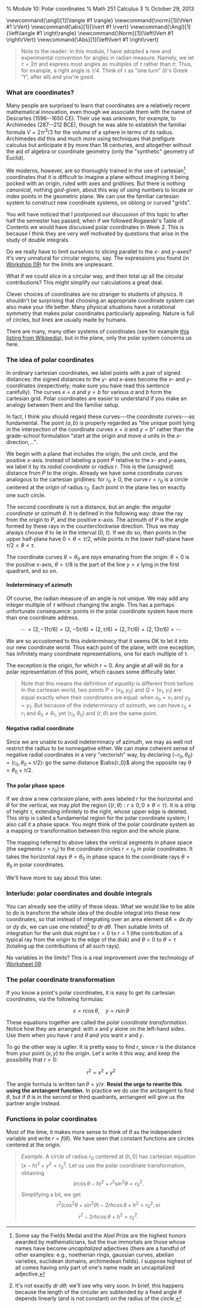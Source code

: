 % Module 10:
  Polar coordinates
% Math 251 Calculus 3
% October 29, 2013







\newcommand{\angl}[1]{\langle #1 \rangle}
\newcommand{\norm}[1]{\lVert #1 \rVert}
\newcommand{\abs}[1]{\lvert #1 \rvert}
\newcommand{\Angl}[1]{\left\langle #1 \right\rangle}
\newcommand{\Norm}[1]{\left\lVert #1 \right\rVert}
\newcommand{\Abs}[1]{\left\lvert #1 \right\rvert}

> Note to the reader: in this module, I have adopted a new and experimental convention for angles in radian measure. Namely, we let $\tau = 2\pi$ and express most angles as multiples of $\tau$ rather than $\pi$. Thus, for example, a right angle is $\tau/4$. Think of $\tau$ as "one turn" (it's Greek "t", after all) and you're good.

### What are coordinates?

Many people  are surprised to learn that coordinates are a relatively recent mathematical innovation, even though we associate them with the name of Descartes&nbsp;(1596--1650 CE). Their use was unknown, for example, to Archimedes&nbsp;(287--212 BCE), though he was able to establish the familiar formula $V = 2\tau r^3/3$ for the volume of a sphere in terms of its radius. Archimedes did this and much more using techniques that prefigure calculus but anticipate it by more than 18 centuries, and altogether without the aid of algebra or coordinate geometry (only the "synthetic" geometry of Euclid).

We moderns, however, are so thoroughly trained in the use of cartesian[^honor] coordinates that it is difficult to imagine a plane without imagining it being pocked with an origin, ruled with axes and gridlines. But there is nothing *canonical*, nothing *god-given*, about this way of using numbers to locate or index points in the geometric plane. We can use the familiar cartesian system to construct new coordinate systems, on oblong or curved "grids".

[^honor]: Some say the Fields Medal and the Abel Prize are the highest honors awarded by mathematicians, but the true immortals are those whose names have become *uncapitalized* adjectives (there are a handful of other examples: e.g., noetherian rings, gaussian curves, abelian varieties, euclidean domains, archimedean fields). I suppose highest of all comes having only part of one's name made an uncapitalized adjective.

You will have noticed that I postponed our discussion of this topic to after half the semester has passed, when if we followed Rogawski's Table of Contents we would have discussed polar coordinates in Week 2. This is because I think they are very well motivated by questions that arise in the study of double integrals.

Do we really have to limit ourselves to slicing parallel to the $x$- and $y$-axes? It's very unnatural for circular regions, say. The expressions you found (in [Workshop 09][w09]) for the limits are unpleasant.

What if we could slice in a circular way, and then total up all the circular contributions? This might simplify our calculations a great deal.

Clever choices of coordinates are no stranger to students of physics. It shouldn't be surprising that choosing an appropriate coordinate *system* can also make your life better. Many physical situations have a rotational symmetry that makes polar coordinates particularly appealing. Nature is full of circles, but lines are usually made by humans.

There are many, many other systems of coordinates (see for example [this listing from Wikipedia](http://en.wikipedia.org/wiki/Category:Coordinate_systems)), but in the plane, only the polar system concerns us here. 

### The idea of polar coordinates

In ordinary cartesian coordinates, we label points with a pair of signed distances: the signed distances to the $y$- and $x$-axes become the $x$- and $y$-coordinates (respectively; make sure you have read this sentence carefully). The curves $x = a$ and $y = b$ for various $a$ and $b$ form the cartesian grid. Polar coordinates are easier to understand if you make an analogy between them and the familiar setup. 

In fact, I think you should regard these curves---the *coordinate curves*---as fundamental. The point $(a,b)$ is properly regarded as "the unique point lying in the intersection of the coordinate curves $x = a$ and $y = b$" rather than the grade-school formulation "start at the origin and move $a$ units in the $x$-direction,...".

We begin with a plane that includes the origin, the unit circle, and the positive $x$-axis. Instead of labeling a point $P$ relative to the $x$- and $y$-axes, we label it by its *radial coordinate* or *radius* $r$. This is the (unsigned) distance from $P$ to the origin. Already we have some coordinate curves analogous to the cartesian gridlines: for $r_0 \geq 0$, the curve $r = r_0$ is a circle centered at the origin of radius $r_0$. Each point in the plane lies on exactly one such circle.

The second coordinate is not a distance, but an angle: the *angular coordinate* or *azimuth* $\theta$. It is defined in the following way: draw the ray from the origin to $P$, and the positive $x$-axis. The azimuth of $P$ is the angle formed by these rays in the counterclockwise direction. Thus we may always choose $\theta$ to lie in the interval $[0, \tau)$. If we do so, then points in the upper half-plane have $0 < \theta < \tau/2$, while points in the lower half-plane have $\tau/2 < \theta < \tau$.

The coordinate curves $\theta = \theta_0$ are *rays* emanating from the origin: $\theta = 0$ is the positive $x$-axis, $\theta = \tau/8$ is the part of the line $y = x$ lying in the first quadrant, and so on.

#### Indeterminacy of azimuth

Of course, the radian measure of an angle is not unique. We may add any integer multiple of $\tau$ without changing the angle. This has a perhaps unfortunate consequence: points in the polar coordinate system have more than one coordinate address.

$$ \cdots = (2, -11\tau/6) = (2, -5\tau/6) = (2, \tau/6) = (2, 7\tau/6) = (2, 13\tau/6) =  \cdots $$

We are so accustomed to this *indeterminacy* that it seems OK to let it into our new coordinate world. Thus each point of the plane, with one exception, has infinitely many coordinate representations, one for each multiple of $\tau$.

The exception is the origin, for which $r = 0$. Any angle at all will do for a polar representation of this point, which causes some difficulty later.

> Note that this means the definition of *equality* is different from before. In the cartesian world, two points $P = (x_0,y_0)$ and $Q = (x_1,y_1)$ are equal exactly when their coordinates are equal: when $x_0 = x_1$ and $y_0 = y_1$. But because of the indeterminacy of azimuth, we can have $r_0 \ne r_1$ and $\theta_0 \ne \theta_1$, yet $(r_0, \theta_0)$ and $(r, \theta)$ are the same point.

#### Negative radial coordinate

Since we are unable to avoid indeterminacy of azimuth, we may as well not restrict the radius to be nonnegative either. We can make coherent sense of negative radial coordinates in a very "vectorish" way, by declaring $(-r_0, \theta_0) = (r_0, \theta_0 + \tau/2)$: go the same distance $\abs{r_0}$ along the opposite ray $\theta = \theta_0 + \tau/2$.

#### The polar phase space

If we draw a new *cartesian* plane, with axes labeled $r$ for the horizontal and $\theta$ for the vertical, we may plot the region $\{ (r, \theta) : r \geq 0, 0 \leq \theta < \tau \}$. It is a strip of height $\tau$, extending infinitely to the right, whose upper edge is deleted. This strip is called a fundamental region for the polar coordinate system; I also call it a phase space. You might think of the polar coordinate system as a mapping or transformation between this region and the whole plane. 

The mapping referred to above takes the vertical segments in phase space (the segments $r = r_0$) to the coordinate circles $r = r_0$ in polar coordinates. It takes the horizontal rays $\theta = \theta_0$ in phase space to the coordinate rays $\theta = \theta_0$ in polar coordinates.

We'll have more to say about this later.

### Interlude: polar coordinates and double integrals

You can already see the utility of these ideas. What we would like to be able to do is transform the whole idea of the double integral into these new coordinates, so that instead of integrating over an area element $dA = dx \; dy$ or $dy \; dx$, we can use one related[^jacobian] to $dr \; d\theta$. Then suitable limits of integration for the unit disk might be $r = 0$ to $r = 1$ (the contribution of a typical ray from the origin to the edge of the disk) and $\theta = 0$ to $\theta = \tau$ (totaling up the contributions of all such rays).

No variables in the limits? This is a real improvement over the technology of [Worksheet 09][w09].

[^jacobian]: It's not exactly $dr \; d\theta$; we'll see why very soon. In brief, this happens because the length of the circular arc subtended by a fixed angle $\theta$ depends linearly (and is not constant) on the radius of the circle.

### The polar coordinate transformation

If you know a point's polar coordinates, it is easy to get its cartesian coordinates, via the following formulas:

$$ x = r \cos{\theta}, \quad y = r \sin{\theta} $$

These equations together are called the *polar coordinate transformation*. Notice how they are arranged: with $x$ and $y$ alone on the left-hand sides. Use them when you have $r$ and $\theta$ and you want $x$ and $y$.

To go the other way is uglier. It is pretty easy to find $r$, since $r$ is the distance from your point $(x,y)$ to the origin. Let's write it this way, and keep the possibility that $r < 0$:

$$ r^2 = x^2 + y^2 $$

The angle formula is written $\tan{\theta} = y/x$. **Resist the urge to rewrite this using the arctangent function.** In practice we do use the arctangent to find $\theta$, but if $\theta$ is in the second or third quadrants, arctangent will give us the partner angle instead.

### Functions in polar coordinates

Most of the time, it makes more sense to think of $\theta$ as the independent variable and write $r = f(\theta)$. We have seen that constant functions are circles centered at the origin.

> *Example.* A circle of radius $r_0$ centered at $(h,0)$ has cartesian equation $(x - h)^2 + y^2 = r_0^2$. Let us use the polar coordinate transformation, obtaining 
> $$ (r \cos \theta - h)^2 + r^2 \sin^2 \theta = r_0^2.$$ 
> Simplifying a bit, we get 
> $$r^2 (\cos^2 \theta + \sin^2 \theta) - 2rh \cos \theta + h^2 = r_0^2,\, \text{or}$$
> $$r^2 - 2rh \cos\theta + h^2 = r_0^2.$$

[w09]: ../../workshops/09/Workshop.pdf
